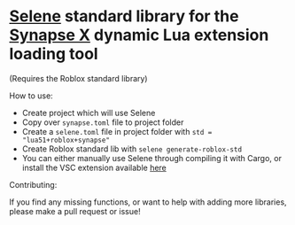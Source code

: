 # [Selene](https://github.com/Kampfkarren/selene) standard library for the [Synapse X](https://x.synapse.to) dynamic Lua extension loading tool
(Requires the Roblox standard library)

How to use:

- Create project which will use Selene
- Copy over `synapse.toml` file to project folder
- Create a `selene.toml` file in project folder with `std = "lua51+roblox+synapse"`
- Create Roblox standard lib with `selene generate-roblox-std`
- You can either manually use Selene through compiling it with Cargo, or install the VSC extension available [here](https://marketplace.visualstudio.com/items?itemName=Kampfkarren.selene-vscode)

Contributing:

If you find any missing functions, or want to help with adding more libraries, please make a pull request or issue!